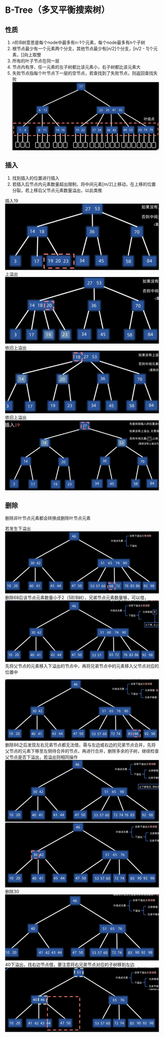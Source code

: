# B-Tree（多叉平衡搜索树）
## 性质
1. n阶B树意思是每个node中最多有n-1个元素，每个node最多有n个子树
2. 根节点最少有一个元素两个分支，其他节点最少有[n/2]个分支，[n/2 - 1]个元素，[]向上取整
4. 所有的叶子节点在同一层
5. 节点内有序，任一元素的左子树都比该元素小，右子树都比该元素大
6. 失败节点指每个叶节点下一层的空节点，若查找到了失败节点，则返回查找失败
![输入图片说明](/imgs/2025-02-25/oWMpTPpjSkTN9HYo.png)

## 插入
1. 找到插入的位置进行插入
2. 若插入后节点内元素数量超出限制，将中间元素[m/2]上移动，在上移的位置分裂，若上移后父节点元素数量溢出，以此类推

插入19
![输入图片说明](/imgs/2025-02-25/mtZlgVY05BdCEcyI.png)
上溢出
![输入图片说明](/imgs/2025-02-25/9NMQRDDw36ZSZyLJ.png)
依旧上溢出
![输入图片说明](/imgs/2025-02-25/r33KZw6qaZTtpyVH.png)
依旧上溢出
![输入图片说明](/imgs/2025-02-25/f6OKCKgH39oObcAl.png)

## 删除
删除非叶节点元素都会转换成删除叶节点元素

若发生下溢出
![输入图片说明](/imgs/2025-02-25/2OeXfyoxkICPEIUe.png)
删除68后该节点元素数量小于2（5阶B树），兄弟节点元素数量够，可以借，
![输入图片说明](/imgs/2025-02-25/INhAXyIp3AxPeOQ1.png)
先将父节点的元素移入下溢出的节点中，再将兄弟节点中的元素移入父节点对应的位置中


![输入图片说明](/imgs/2025-02-25/WTUpO1qZ4kjlsCr6.png)
删除86之后发现左右兄弟节点都无法借，需与左边或右边的兄弟节点合并，先将父节点的元素下移至左侧待合并的节点，再进行合并，删除多余的子树，继续检查父节点是否下溢出，若溢出则相同操作
![输入图片说明](/imgs/2025-02-25/LRzj8ycjkBSHWG2R.png)
![输入图片说明](/imgs/2025-02-25/GCdYgTOWK0EXEj5J.png)
删除30![输入图片说明](/imgs/2025-02-25/PeJQHxevhny3qyGi.png)
40下溢出，找右边节点借，要注意将右兄弟节点对应的子树移到左边
![输入图片说明](/imgs/2025-02-25/nisTy2s6X2VllbQl.png)
<!--stackedit_data:
eyJoaXN0b3J5IjpbLTU1NzcwOTU5MCwxMzE0NDMzMDcyLC0xND
EwOTMyMTc0LDI1MjcwMjk5N119
-->